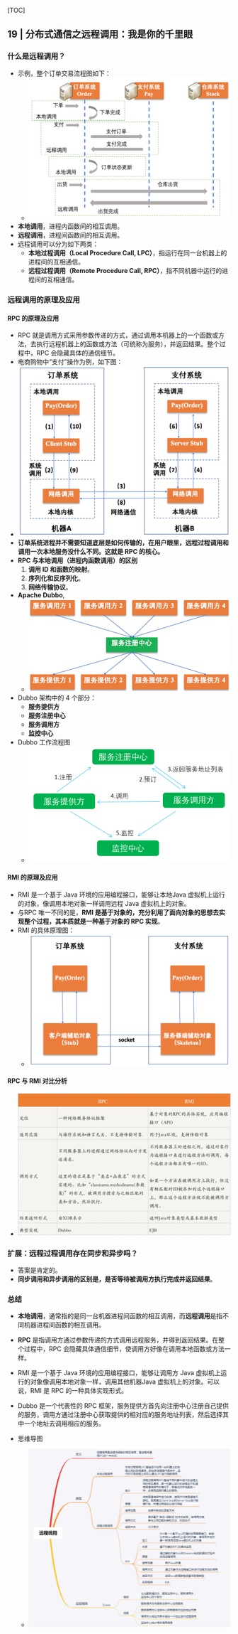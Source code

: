 [TOC]

## 19 | 分布式通信之远程调用：我是你的千里眼

### 什么是远程调用？

-   示例，整个订单交易流程图如下：
    -   ![img](imgs/b3c2c87a63ae80d09ed48bb692fa98c7.png)
-   **本地调用**，进程内函数间的相互调用。
-   **远程调用**，进程间函数间的相互调用。
-   远程调用可以分为如下两类：
    -   **本地过程调用（Local Procedure Call, LPC）**，指运行在同一台机器上的进程间的互相通信。
    -   **远程过程调用（Remote Procedure Call, RPC）**，指不同机器中运行的进程间的互相通信。

### 远程调用的原理及应用

#### RPC 的原理及应用

-   RPC 就是调用方式采用参数传递的方式，通过调用本机器上的一个函数或方法，去执行远程机器上的函数或方法（可统称为服务），并返回结果。整个过程中，RPC 会隐藏具体的通信细节。
-   电商购物中“支付”操作为例，如下图：
-   ![img](imgs/696562e99521599e71564557b4739048.png)
-   **订单系统进程并不需要知道底层是如何传输的，在用户眼里，远程过程调用和调用一次本地服务没什么不同。这就是 RPC 的核心。**
-   **RPC 与本地调用（进程内函数调用）的区别**
    1.  **调用 ID 和函数的映射**。
    2.  **序列化和反序列化**。
    3.  **网络传输协议**。
-   **Apache Dubbo**,
    -   ![img](imgs/d8acf9be105b8235f79e3566839ec987.png)
-   Dubbo 架构中的 4 个部分：
    -   **服务提供方**
    -   **服务注册中心**
    -   **服务调用方**
    -   **监控中心**
-   Dubbo 工作流程图
    -   ![img](imgs/228161058c3055c13d9592ba47626f5c.png)

#### RMI 的原理及应用

-   RMI 是一个基于 Java 环境的应用编程接口，能够让本地Java 虚拟机上运行的对象，像调用本地对象一样调用远程 Java 虚拟机上的对象。
-   与RPC 唯一不同的是，**RMI 是基于对象的，充分利用了面向对象的思想去实现整个过程，其本质就是一种基于对象的 RPC 实现**。
-   RMI 的具体原理图：
    -   ![img](imgs/4919fcec189fe095d503e421cd9894d2.png)

#### RPC 与 RMI 对比分析

-   ![img](imgs/95f17b69cc412d690ef8c9abf9c47318.jpg)

### 扩展：远程过程调用存在同步和异步吗？

-   答案是肯定的。
-   **同步调用和异步调用的区别是，是否等待被调用方执行完成并返回结果**。

### 总结

-   **本地调用**，通常指的是同一台机器进程间函数的相互调用，而**远程调用**是指不同机器进程间函数的相互调用。
-   **RPC** 是指调用方通过参数传递的方式调用远程服务，并得到返回结果。在整个过程中，RPC 会隐藏具体通信细节，使调用方好像在调用本地函数或方法一样。

-   RMI 是一个基于 Java 环境的应用编程接口，能够让调用方 Java 虚拟机上运行的对象像调用本地对象一样，调用其他机器Java 虚拟机上的对象。可以说，RMI 是 RPC 的一种具体实现形式。
-   Dubbo 是一个代表性的 RPC 框架，服务提供方首先向注册中心注册自己提供的服务，调用方通过注册中心获取提供的相对应的服务地址列表，然后选择其中一个地址去调用相应的服务。

-   思维导图
    -   ![img](imgs/e923a661c2d404562f4656eefed38702.png)